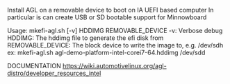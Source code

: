 Install AGL on a removable device to boot on IA UEFI based computer
In particular is can create USB or SD bootable support for Minnowboard

Usage: mkefi-agl.sh [-v] HDDIMG REMOVABLE_DEVICE
       -v: Verbose debug
       HDDIMG: The hddimg file to generate the efi disk from
       REMOVABLE_DEVICE: The block device to write the image to, e.g. /dev/sdh
ex:
   mkefi-agl.sh   agl-demo-platform-intel-corei7-64.hddimg /dev/sdd

DOCUMENTATION
https://wiki.automotivelinux.org/agl-distro/developer_resources_intel
